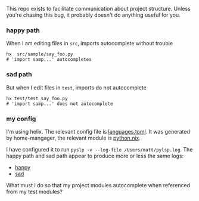 This repo exists to facilitate communication about project structure.  Unless you're chasing this bug, it probably doesn't do anything useful for you.

### happy path

When I am editing files in `src`, imports autocomplete without trouble

```
hx  src/sample/say_foo.py
# 'import samp...' autocompletes
```

### sad path

But when I edit files in `test`, imports do not autocomplete
  
```
hx test/test_say_foo.py
# 'import samp...' does not autocomplete
```

### my config

I'm using helix.
The relevant config file is [languages.toml](./languages.toml).
It was generated by home-mangager, the relevant module is [python.nix](./python.nix).

I have configured it to run `pyslp -v --log-file /Users/matt/pylsp.log`.
The happy path and sad path appear to produce more or less the same logs:
- [happy](./pylsp.works.log)
- [sad](./pylsp.breaks.log)
 
What must I do so that my project modules autocomplete when referenced from my test modules?
